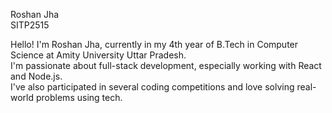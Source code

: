 Roshan Jha  
SITP2515

Hello! I'm Roshan Jha, currently in my 4th year of B.Tech in Computer Science at Amity University Uttar Pradesh.  
I'm passionate about full-stack development, especially working with React and Node.js.  
I've also participated in several coding competitions and love solving real-world problems using tech.

